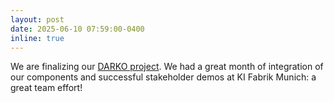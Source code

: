 ```yaml
---
layout: post
date: 2025-06-10 07:59:00-0400
inline: true
---
```



We are finalizing our <a href="https://darko-project.eu" target="blank">DARKO project</a>. We had a great month of integration of our components and successful stakeholder demos at KI Fabrik Munich: a great team effort!